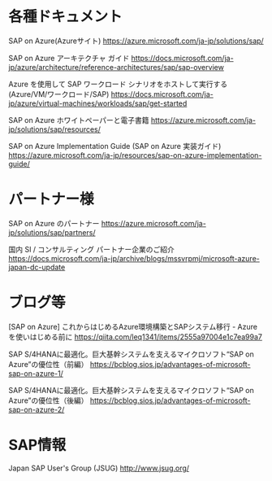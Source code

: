 # 各種ドキュメント

SAP on Azure(Azureサイト)
https://azure.microsoft.com/ja-jp/solutions/sap/

SAP on Azure アーキテクチャ ガイド
https://docs.microsoft.com/ja-jp/azure/architecture/reference-architectures/sap/sap-overview

Azure を使用して SAP ワークロード シナリオをホストして実行する(Azure/VM/ワークロード/SAP)
https://docs.microsoft.com/ja-jp/azure/virtual-machines/workloads/sap/get-started

SAP on Azure ホワイトペーパーと電子書籍
https://azure.microsoft.com/ja-jp/solutions/sap/resources/

SAP on Azure Implementation Guide (SAP on Azure 実装ガイド)
https://azure.microsoft.com/ja-jp/resources/sap-on-azure-implementation-guide/


# パートナー様

SAP on Azure のパートナー
https://azure.microsoft.com/ja-jp/solutions/sap/partners/

国内 SI / コンサルティング パートナー企業のご紹介
https://docs.microsoft.com/ja-jp/archive/blogs/mssvrpmj/microsoft-azure-japan-dc-update

# ブログ等

[SAP on Azure] これからはじめるAzure環境構築とSAPシステム移行 - Azureを使いはじめる前に
https://qiita.com/leq1341/items/2555a97004e1c7ea99a7

SAP S/4HANAに最適化。巨大基幹システムを支えるマイクロソフト“SAP on Azure”の優位性（前編）
https://bcblog.sios.jp/advantages-of-microsoft-sap-on-azure-1/

SAP S/4HANAに最適化。巨大基幹システムを支えるマイクロソフト“SAP on Azure”の優位性（後編）
https://bcblog.sios.jp/advantages-of-microsoft-sap-on-azure-2/

# SAP情報

Japan SAP User's Group (JSUG)
http://www.jsug.org/

